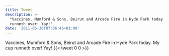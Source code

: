 ```yaml
---
title: Tweet
description: >-
  "Vaccines, Mumford & Sons, Beirut and Arcade Fire in Hyde Park today. My cup
  runneth over! Yay!"
date: '2011-06-30T07:06:46+01:00'
---
```

Vaccines, Mumford & Sons, Beirut and Arcade Fire in Hyde Park today. My cup runneth over! Yay!
      {{< tweet 0 0 >}}
    
